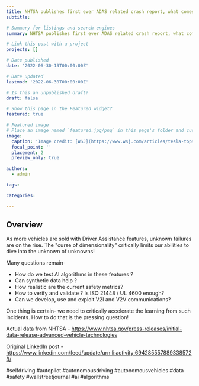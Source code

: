 ```yaml
---
title: NHTSA publishes first ever ADAS related crash report, what comes next? 
subtitle:

# Summary for listings and search engines
summary: NHTSA publishes first ever ADAS related crash report, what comes next? 

# Link this post with a project
projects: []

# Date published
date: '2022-06-30-13T00:00:00Z'

# Date updated
lastmod: '2022-06-30T00:00:00Z'

# Is this an unpublished draft?
draft: false

# Show this page in the Featured widget?
featured: true

# Featured image
# Place an image named `featured.jpg/png` in this page's folder and customize its options here.
image:
  caption: 'Image credit: [WSJ](https://www.wsj.com/articles/tesla-tops-u-s-agency-list-of-crashes-suspected-to-involve-driver-assistance-technology-11655299175?mod=hp_lead_pos7)'
  focal_point: ''
  placement: 2
  preview_only: true

authors:
  - admin

tags:

categories:

---
```


## Overview

As more vehicles are sold with Driver Assistance features, unknown failures are on the rise. The "curse of dimensionality" critically limits our abilities to dive into the unknown of unknowns! 

Many questions remain-

- How do we test AI algorithms in these features ?
- Can synthetic data help ?
- How realistic are the current safety metrics?
- How to verify and validate ? Is ISO 21448 / UL 4600 enough?
- Can we develop, use and exploit V2I and V2V communications?

One thing is certain- we need to critically accelerate the learning from such incidents. How to do that is the pressing question!

Actual data from NHTSA - https://www.nhtsa.gov/press-releases/initial-data-release-advanced-vehicle-technologies

Original LinkedIn post - https://www.linkedin.com/feed/update/urn:li:activity:6942855578893385728/

#selfdriving #autopilot #autonomousdriving #autonomousvehicles #data #safety #wallstreetjournal #ai #algorithms
